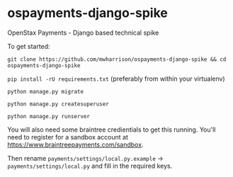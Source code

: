 # ospayments-django-spike
OpenStax Payments - Django based technical spike

To get started:

`git clone https://github.com/mwharrison/ospayments-django-spike && cd ospayments-django-spike`

`pip install -rU requirements.txt` (preferably from within your virtualenv)

`python manage.py migrate`

`python manage.py createsuperuser`

`python manage.py runserver`



You will also need some braintree credientials to get this running. You'll need to register for a sandbox account at https://www.braintreepayments.com/sandbox.

Then rename `payments/settings/local.py.example` -> `payments/settings/local.py` and fill in the required keys.
